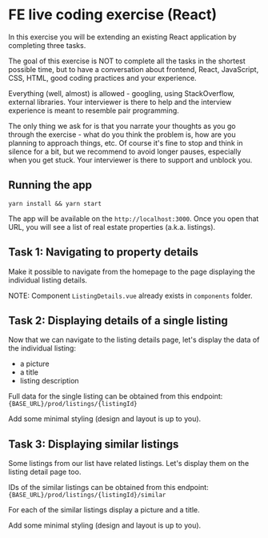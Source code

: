 # FE live coding exercise (React)

In this exercise you will be extending an existing React application by completing three tasks.

The goal of this exercise is NOT to complete all the tasks in the shortest possible time, but to have a conversation about frontend, React, JavaScript, CSS, HTML, good coding practices and your experience.

Everything (well, almost) is allowed - googling, using StackOverflow, external libraries. Your interviewer is there to help and the interview experience is meant to resemble pair programming.

The only thing we ask for is that you narrate your thoughts as you go through the exercise - what do you think the problem is, how are you planning to approach things, etc. Of course it's fine to stop and think in silence for a bit, but we recommend to avoid longer pauses, especially when you get stuck. Your interviewer is there to support and unblock you.

## Running the app

`yarn install && yarn start`

The app will be available on the `http://localhost:3000`.
Once you open that URL, you will see a list of real estate properties (a.k.a. listings).

## Task 1: Navigating to property details

Make it possible to navigate from the homepage to the page displaying the individual listing details.

NOTE: Component `ListingDetails.vue` already exists in `components` folder.

## Task 2: Displaying details of a single listing

Now that we can navigate to the listing details page, let's display the data of the individual listing:
- a picture
- a title
- listing description

Full data for the single listing can be obtained from this endpoint: `{BASE_URL}/prod/listings/{listingId}`

Add some minimal styling (design and layout is up to you).

## Task 3: Displaying similar listings

Some listings from our list have related listings. Let's display them on the listing detail page too. 

IDs of the similar listings can be obtained from this endpoint: `{BASE_URL}/prod/listings/{listingId}/similar`

For each of the similar listings display a picture and a title.

Add some minimal styling (design and layout is up to you).
